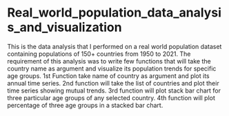 # Real_world_population_data_analysis_and_visualization
This is the data analysis that I performed on a real world population dataset containing populations of 150+ countries from 1950 to 2021. The requirement of this analysis was to write few functions that will take the country name as argument and visualize its population trends for specific age groups.
1st Function take name of country as argument and plot its annual time series. 2nd function will take the list of countries and plot their time series showing mutual trends. 3rd function will plot stack bar chart for three particular age groups of any selected country. 4th function will plot percentage of three age groups in a stacked bar chart.
